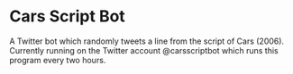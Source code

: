 # Cars Script Bot
A Twitter bot which randomly tweets a line from the script of Cars (2006). Currently running on the Twitter account @carsscriptbot which runs this program every two hours.
